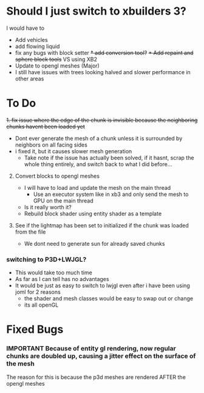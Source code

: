 # Should I just switch to xbuilders 3?
I would have to
* Add vehicles
* add flowing liquid
* fix any bugs with block setter
  ~~* add conversion tool?~~
  ~~* Add repaint and sphere block tools~~
  VS using XB2
* Update to opengl meshes (Major)
* I still have issues with trees looking halved and slower performance in other areas

# To Do
~~1. fix issue where the edge of the chunk is invisible because the neighboring chunks havent been loaded yet~~
   * Dont ever generate the mesh of a chunk unless it is surrounded by neighbors on all facing sides
   * i fixed it, but it causes slower mesh generation
     * Take note if the issue has actually been solved, if it hasnt, scrap the whole thing entirely, and switch back to what I did before...

2. Convert blocks to opengl meshes
   * I will have to load and update the mesh on the main thread
     * Use an executor system like in xb3 and only send the mesh to GPU on the main thread
   * Is it really worth it?
   * Rebuild block shader using entity shader as a template


3. See if the lightmap has been set to initialized if the chunk was loaded from the file
   * We dont need to generate sun for already saved chunks

### switching to P3D+LWJGL?
* This would take too much time
* As far as I can tell has no advantages
* It would be just as easy to switch to lwjgl even after i have been using joml for 2 reasons
  * the shader and mesh classes would be easy to swap out or change
  * its all openGL

# Fixed Bugs
### IMPORTANT Because of entity gl rendering, now regular chunks are doubled up, causing a jitter effect on the surface of the mesh
The reason for this is because the p3d meshes are rendered AFTER the opengl meshes